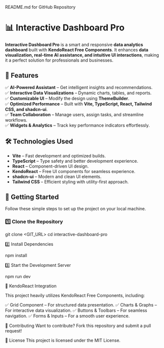 README.md for GitHub Repository

# 📊 Interactive Dashboard Pro  

**Interactive Dashboard Pro** is a smart and responsive **data analytics dashboard** built with **KendoReact Free Components**. It enhances **data visualization, real-time AI assistance, and intuitive UI interactions**, making it a perfect solution for professionals and businesses.  

## 🚀 Features  

✅ **AI-Powered Assistant** – Get intelligent insights and recommendations.  
✅ **Interactive Data Visualizations** – Dynamic charts, tables, and reports.  
✅ **Customizable UI** – Modify the design using **ThemeBuilder**.  
✅ **Optimized Performance** – Built with **Vite, TypeScript, React, Tailwind CSS, and shadcn-ui**.  
✅ **Team Collaboration** – Manage users, assign tasks, and streamline workflows.  
✅ **Widgets & Analytics** – Track key performance indicators effortlessly.  

## 🛠️ Technologies Used  

- **Vite** – Fast development and optimized builds.  
- **TypeScript** – Type safety and better development experience.  
- **React** – Component-driven UI design.  
- **KendoReact** – Free UI components for seamless experience.  
- **shadcn-ui** – Modern and clean UI elements.  
- **Tailwind CSS** – Efficient styling with utility-first approach.  


## 🚀 Getting Started  

Follow these simple steps to set up the project on your local machine.  

### **1️⃣ Clone the Repository**  

git clone <GIT_URL>
cd interactive-dashboard-pro

2️⃣ Install Dependencies

  npm install

3️⃣ Start the Development Server

  npm run dev

  
📌 KendoReact Integration

This project heavily utilizes KendoReact Free Components, including:

✅ Grid Component – For structured data presentation.
✅ Charts & Graphs – For interactive data visualization.
✅ Buttons & Toolbars – For seamless navigation.
✅ Forms & Inputs – For a smooth user experience.

🌟 Contributing
Want to contribute? Fork this repository and submit a pull request!

📜 License
This project is licensed under the MIT License.
